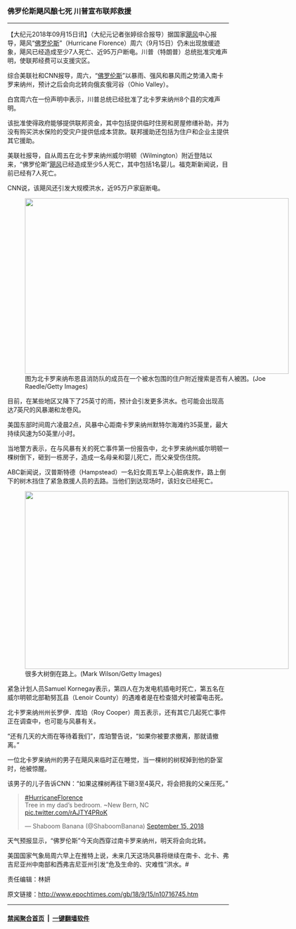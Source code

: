 ### 佛罗伦斯飓风酿七死 川普宣布联邦救援
------------------------

<p>【大纪元2018年09月15日讯】（大纪元记者张婷综合报导）据国家<a href="http://www.epochtimes.com/gb/tag/%E9%A3%93%E9%A3%8E.html">飓风</a>中心报导，飓风“<a href="http://www.epochtimes.com/gb/tag/%E4%BD%9B%E7%BD%97%E4%BC%A6%E6%96%AF.html">佛罗伦斯</a>”（Hurricane Florence）周六（9月15日）仍未出现放缓迹象，飓风已经造成至少7人死亡、近95万户断电。川普（特朗普）总统批准灾难声明，使联邦经费可以支援灾区。</p>
<p>综合美联社和CNN报导，周六，“<a href="http://www.epochtimes.com/gb/tag/%E4%BD%9B%E7%BD%97%E4%BC%A6%E6%96%AF.html">佛罗伦斯</a>”以暴雨、强风和暴风雨之势涌入南卡罗来纳州，预计之后会向北转向俄亥俄河谷（Ohio Valley）。</p>
<p>白宫周六在一份声明中表示，川普总统已经批准了北卡罗来纳州8个县的灾难声明。</p>
<p>该批准使得政府能够提供联邦资金，其中包括提供临时住房和房屋修缮补助，并为没有购买洪水保险的受灾户提供低成本贷款。联邦援助还包括为住户和企业主提供其它援助。</p>
<p>美联社报导，自从周五在北卡罗来纳州威尔明顿（Wilmington）附近登陆以来，“佛罗伦斯”<a href="http://www.epochtimes.com/gb/tag/%E9%A3%93%E9%A3%8E.html">飓风</a>已经造成至少5人死亡，其中包括1名婴儿。福克斯新闻说，目前已经有7人死亡。</p>
<p>CNN说，该飓风还引发大规模洪水，近95万户家庭断电。</p>
<figure id="attachment_10716769" style="width: 600px" class="wp-caption aligncenter"><a href="http://i.epochtimes.com/assets/uploads/2018/09/GettyImages-1033303188.jpg"><img class="size-large wp-image-10716769" src="http://i.epochtimes.com/assets/uploads/2018/09/GettyImages-1033303188-600x400.jpg" alt="" width="600" height="400" /></a><figcaption class="wp-caption-text">图为北卡罗来纳布恩县消防队的成员在一个被水包围的住户附近搜索是否有人被困。(Joe Raedle/Getty Images)</figcaption></figure>
<p>目前，在某些地区又降下了25英寸的雨，预计会引发更多洪水。也可能会出现高达7英尺的风暴潮和龙卷风。</p>
<p>美国东部时间周六凌晨2点，风暴中心距南卡罗来纳州默特尔海滩约35英里，最大持续风速为50英里/小时。</p>
<p>当地警方表示，在与风暴有关的死亡事件第一份报告中，北卡罗来纳州威尔明顿一棵树倒下，砸到一栋房子，造成一名母亲和婴儿死亡，而父亲受伤住院。</p>
<p>ABC新闻说，汉普斯特德（Hampstead）一名妇女周五早上心脏病发作，路上倒下的树木挡住了紧急救援人员的去路。当他们到达现场时，该妇女已经死亡。</p>
<figure id="attachment_10716778" style="width: 600px" class="wp-caption aligncenter"><a href="http://i.epochtimes.com/assets/uploads/2018/09/GettyImages-1033247884-e1537018569241.jpg"><img class="size-large wp-image-10716778" src="http://i.epochtimes.com/assets/uploads/2018/09/GettyImages-1033247884-600x405.jpg" alt="" width="600" height="405" /></a><figcaption class="wp-caption-text">很多大树倒在路上。(Mark Wilson/Getty Images)</figcaption></figure>
<p>紧急计划人员Samuel Kornegay表示，第四人在为发电机插电时死亡，第五名在威尔明顿北部勒努瓦县（Lenoir County）的遇难者是在检查猎犬时被雷电击死。</p>
<p>北卡罗来纳州州长罗伊．库珀（Roy Cooper）周五表示，还有其它几起死亡事件正在调查中，也可能与风暴有关。</p>
<p>“还有几天的大雨在等待着我们”，库珀警告说，“如果你被要求撤离，那就请撤离。”</p>
<p>一位北卡罗来纳州的男子在飓风来临时正在睡觉，当一棵树的树杈掉到他的卧室时，他被惊醒。</p>
<p>该男子的儿子告诉CNN：“如果这棵树再往下砸3至4英尺，将会把我的父亲压死。”</p>
</p>
<blockquote class="twitter-tweet" data-lang="en">
<p dir="ltr" lang="en"><a href="https://twitter.com/hashtag/HurricaneFlorence?src=hash&amp;ref_src=twsrc%5Etfw">#HurricaneFlorence</a><br />
Tree in my dad’s bedroom. ~New Bern, NC <a href="https://t.co/rAJTY4PRoK">pic.twitter.com/rAJTY4PRoK</a></p>
<p>— Shaboom Banana (@ShaboomBanana) <a href="https://twitter.com/ShaboomBanana/status/1040877465386844160?ref_src=twsrc%5Etfw">September 15, 2018</a></p></blockquote>
<p><script async src="https://platform.twitter.com/widgets.js" charset="utf-8"></script>
<p>天气预报显示，“佛罗伦斯”今天向西穿过南卡罗来纳州，明天将会向北转。</p>
<p>美国国家气象局周六早上在推特上说，未来几天这场风暴将继续在南卡、北卡、弗吉尼亚州中南部和西弗吉尼亚州引发“危及生命的、灾难性”洪水。#</p>
<p>责任编辑：林妍</p>

原文链接：http://www.epochtimes.com/gb/18/9/15/n10716745.htm


------------------------
#### [禁闻聚合首页](https://github.com/gfw-breaker/banned-news/blob/master/README.md) &nbsp;|&nbsp;  [一键翻墙软件](https://github.com/gfw-breaker/nogfw/blob/master/README.md)